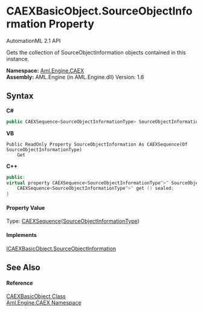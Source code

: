 # CAEXBasicObject.SourceObjectInformation Property 
AutomationML 2.1 API 

Gets the collection of SourceObjectInformation objects contained in this instance.

**Namespace:**&nbsp;<a href="N_Aml_Engine_CAEX">Aml.Engine.CAEX</a><br />**Assembly:**&nbsp;AML.Engine (in AML.Engine.dll) Version: 1.6

## Syntax

**C#**<br />
``` C#
public CAEXSequence<SourceObjectInformationType> SourceObjectInformation { get; }
```

**VB**<br />
``` VB
Public ReadOnly Property SourceObjectInformation As CAEXSequence(Of SourceObjectInformationType)
	Get
```

**C++**<br />
``` C++
public:
virtual property CAEXSequence<SourceObjectInformationType^>^ SourceObjectInformation {
	CAEXSequence<SourceObjectInformationType^>^ get () sealed;
}
```


#### Property Value
Type: <a href="T_Aml_Engine_CAEX_CAEXSequence_1">CAEXSequence</a>(<a href="T_Aml_Engine_CAEX_SourceObjectInformationType">SourceObjectInformationType</a>)

#### Implements
<a href="P_Aml_Engine_CAEX_ICAEXBasicObject_SourceObjectInformation">ICAEXBasicObject.SourceObjectInformation</a><br />

## See Also


#### Reference
<a href="T_Aml_Engine_CAEX_CAEXBasicObject">CAEXBasicObject Class</a><br /><a href="N_Aml_Engine_CAEX">Aml.Engine.CAEX Namespace</a><br />